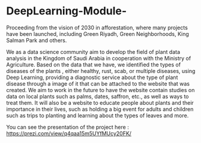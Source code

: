 # DeepLearning-Module-
Proceeding from the vision of 2030 in afforestation, where many projects have been launched, including Green Riyadh, Green Neighborhoods, King Salman Park and others.


We as a data science community aim to develop the field of plant data analysis in the Kingdom of Saudi Arabia in cooperation with the Ministry of Agriculture.
Based on the data that we have, we identified the types of diseases of the plants , either healthy, rust, scab, or multiple diseases, using Deep Learning, providing a diagnostic service about the type of plant disease through a image of it that can be attached to the website that was created.
We aim to work in the future to have the website contain studies on data on local plants such as palms, dates, saffron, etc., as well as ways to treat them. It will also be a website to educate people about plants and their importance in their lives, such as holding a big event for adults and children such as trips to planting and learning about the types of leaves and more.


You can see the presentation of the project here :
https://prezi.com/view/q4qaa15m5UYfMUcy20FK/
